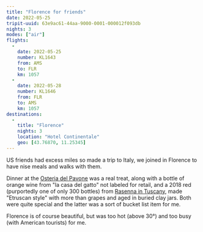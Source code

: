 ```yaml
---
title: "Florence for friends"
date: 2022-05-25
tripit-uuid: 63e9ac61-44aa-9000-0001-000012f093db
nights: 3
modes: ["air"]
flights:
  -
    date: 2022-05-25
    number: KL1643
    from: AMS
    to: FLR
    km: 1057
  -
    date: 2022-05-28
    number: KL1646
    from: FLR
    to: AMS
    km: 1057
destinations:
  -
    title: "Florence"
    nights: 3
    location: "Hotel Continentale"
    geo: [43.76870, 11.25345]
---
```


US friends had excess miles so made a trip to Italy, we joined in Florence to have nise meals and walks with them.

Dinner at the [Osteria del Pavone](http://osteriadelpavone.it/) was a real treat, along with a bottle of orange wine from "la casa del gatto" not labeled for retail, and a
2018 red (purportedly one of only 300 bottles) from [Rasenna in Tuscany](http://rasennaintuscany.com/), made "Etruscan style" with more than grapes and aged in buried clay jars. Both were quite special and the latter was a sort of bucket list item for me.

Florence is of course beautiful, but was too hot (above 30°) and too busy (with American tourists) for me.

